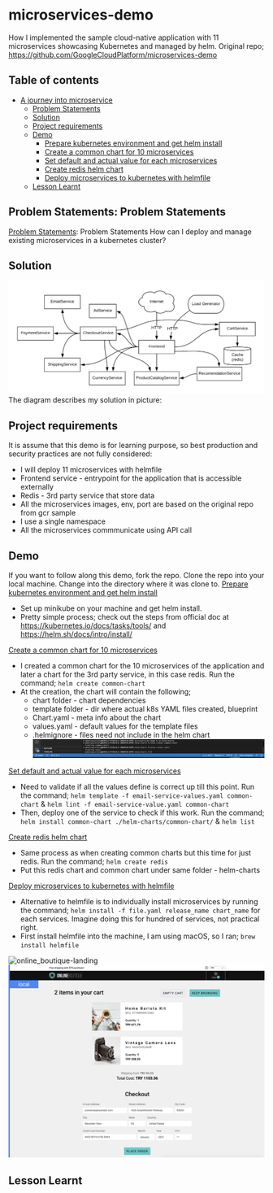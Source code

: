 # microservices-demo
How I implemented the sample cloud-native application with 11 microservices showcasing Kubernetes and managed by helm. Original repo; https://github.com/GoogleCloudPlatform/microservices-demo


## Table of contents
<!-- TOC -->
* [A journey into microservice](#a-journey-into-microservices)
  * [Problem Statements](#problem-Statements)
  * [Solution](#solution)
  * [Project requirements](#project-requirements)
  * [Demo](#demo)
    * [Prepare kubernetes environment and get helm install](#prepare-k8s-env-and-get-helm-install)
    * [Create a common chart for 10 microservices](#create-a-common-chart-for-10-microservices)
    * [Set default and actual value for each microservices](#set-value-for-each-microservices)
    * [Create redis helm chart](#create-redis-helm-chart)
    * [Deploy microservices to kubernetes with helmfile](#deploy-microservices-to-kubernetes-with-helmfile)
  * [Lesson Learnt](#Lessons)
<!-- TOC -->

## Problem Statements: Problem Statements

[Problem Statements](problems): Problem Statements
How can I deploy and manage existing microservices in a kubernetes cluster?

## Solution
![architecture_design](docs/architecture-diagram.png)
The diagram describes my solution in picture:

## Project requirements
It is assume that this demo is for learning purpose, so best production and security practices are not fully considered:
- I will deploy 11 microservices with helmfile
- Frontend service - entrypoint for the application that is accessible externally
- Redis - 3rd party service that store data
- All the microservices images, env, port are based on the original repo from gcr sample
- I use a single namespace
- All the microservices commmunicate using API call

## Demo
If you want to follow along this demo, fork the repo. Clone the repo into your local machine. Change into the directory where it was clone to.
[Prepare kubernetes environment and get helm install](#prepare-k8s-env-and-get-helm-install)
  - Set up minikube on your machine and get helm install. 
  - Pretty simple process; check out the steps from official doc at https://kubernetes.io/docs/tasks/tools/ and https://helm.sh/docs/intro/install/

[Create a common chart for 10 microservices](#create-a-common-chart-for-10-microservices)
  - I created a common chart for the 10 microservices of the application and later a chart for the 3rd party service, in this case redis. Run the command; ```helm create common-chart```
  - At the creation, the chart will contain the following;
    - chart folder - chart dependencies
    - template folder - dir where actual k8s YAML files created, blueprint
    - Chart.yaml - meta info about the chart
    - values.yaml - default values for the template files
    - .helmignore - files need not include in the helm chart
![screenshot_helm_create](docs/helm-create.png)


[Set default and actual value for each microservices](#set-value-for-each-microservices)

  - Need to validate if all the values define is correct up till this point.
  Run the command; ```helm template -f email-service-values.yaml common-chart``` & ```helm lint -f email-service-value.yaml common-chart```
  - Then, deploy one of the service to check if this work.
  Run the command; ```helm install common-chart ./helm-charts/common-chart/``` & ```helm list```

[Create redis helm chart](#create-redis-helm-chart)
  - Same process as when creating common charts but this time for just redis. Run the command; ```helm create redis```
  - Put this redis chart and common chart under same folder - helm-charts

[Deploy microservices to kubernetes with helmfile](#deploy-microservices-to-kubernetes-with-helmfile)
  - Alternative to helmfile is to individually install microservices by running the command; ```helm install -f file.yaml release_name chart_name``` for each services. Imagine doing this for hundred of services, not practical right.
  - First install helmfile into the machine, I am using macOS, so I ran; ```brew install helmfile```


![online_boutique-landing](docs/boutique-app-1.png)
![online_boutique-2](docs/boutique-app-2.png)
## Lesson Learnt